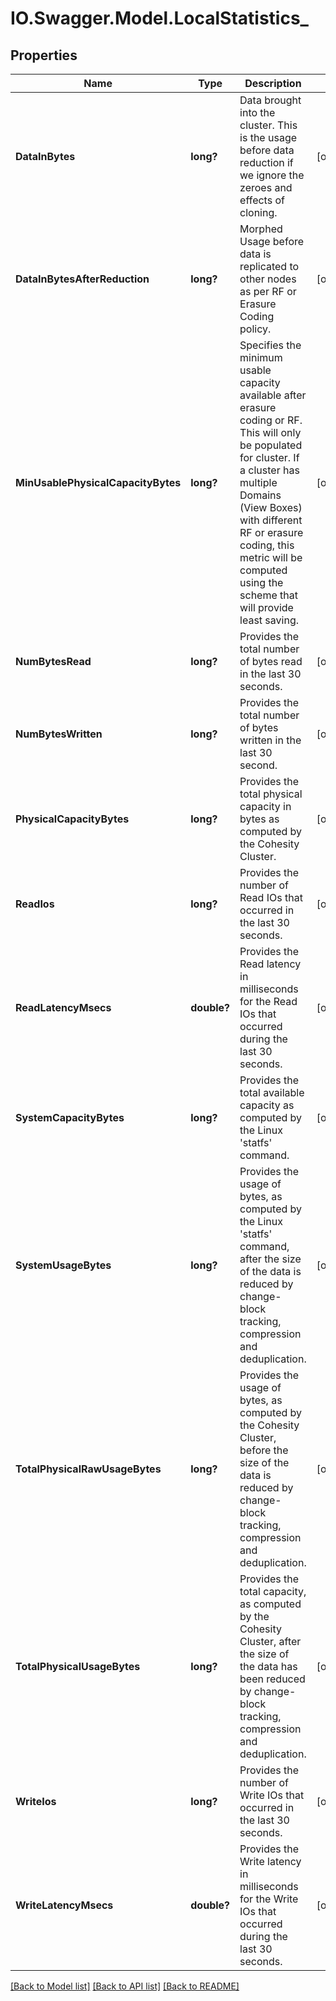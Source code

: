 # IO.Swagger.Model.LocalStatistics_
## Properties

Name | Type | Description | Notes
------------ | ------------- | ------------- | -------------
**DataInBytes** | **long?** | Data brought into the cluster. This is the usage before data reduction if we ignore the zeroes and effects of cloning. | [optional] 
**DataInBytesAfterReduction** | **long?** | Morphed Usage before data is replicated to other nodes as per RF or Erasure Coding policy. | [optional] 
**MinUsablePhysicalCapacityBytes** | **long?** | Specifies the minimum usable capacity available after erasure coding or RF. This will only be populated for cluster. If a cluster has multiple Domains (View Boxes) with different RF or erasure coding, this metric will be computed using the scheme that will provide least saving. | [optional] 
**NumBytesRead** | **long?** | Provides the total number of bytes read in the last 30 seconds. | [optional] 
**NumBytesWritten** | **long?** | Provides the total number of bytes written in the last 30 second. | [optional] 
**PhysicalCapacityBytes** | **long?** | Provides the total physical capacity in bytes as computed by the Cohesity Cluster. | [optional] 
**ReadIos** | **long?** | Provides the number of Read IOs that occurred in the last 30 seconds. | [optional] 
**ReadLatencyMsecs** | **double?** | Provides the Read latency in milliseconds for the Read IOs that occurred during the last 30 seconds. | [optional] 
**SystemCapacityBytes** | **long?** | Provides the total available capacity as computed by the Linux &#39;statfs&#39; command. | [optional] 
**SystemUsageBytes** | **long?** | Provides the usage of bytes, as computed by the Linux &#39;statfs&#39; command, after the size of the data is reduced by change-block tracking, compression and deduplication. | [optional] 
**TotalPhysicalRawUsageBytes** | **long?** | Provides the usage of bytes, as computed by the Cohesity Cluster, before the size of the data is reduced by change-block tracking, compression and deduplication. | [optional] 
**TotalPhysicalUsageBytes** | **long?** | Provides the total capacity, as computed by the Cohesity Cluster, after the size of the data has been reduced by change-block tracking, compression and deduplication. | [optional] 
**WriteIos** | **long?** | Provides the number of Write IOs that occurred in the last 30 seconds. | [optional] 
**WriteLatencyMsecs** | **double?** | Provides the Write latency in milliseconds for the Write IOs that occurred during the last 30 seconds. | [optional] 

[[Back to Model list]](../README.md#documentation-for-models) [[Back to API list]](../README.md#documentation-for-api-endpoints) [[Back to README]](../README.md)

